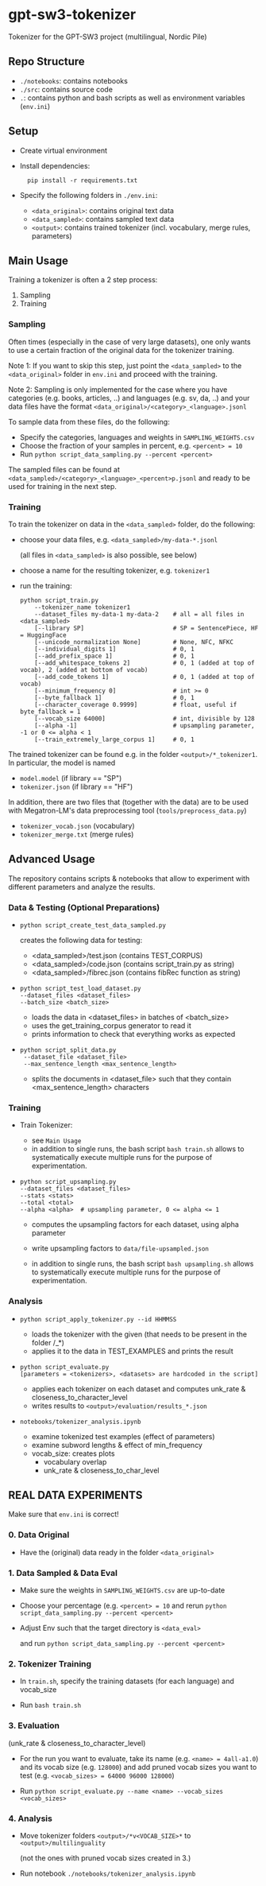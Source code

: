 # gpt-sw3-tokenizer

Tokenizer for the GPT-SW3 project (multilingual, Nordic Pile)

## Repo Structure

- `./notebooks`: contains notebooks
- `./src`: contains source code
- `.`: contains python and bash scripts as well as environment variables (`env.ini`)



## Setup

- Create virtual environment

- Install dependencies:

        pip install -r requirements.txt

- Specify the following folders in `./env.ini`:
  - `<data_original>`: contains original text data
  - `<data_sampled>`: contains sampled text data
  - `<output>`: contains trained tokenizer (incl. vocabulary, merge rules, parameters)

## Main Usage

Training a tokenizer is often a 2 step process:
1. Sampling
2. Training

### Sampling

Often times (especially in the case of very large datasets), 
one only wants to use a certain fraction of the original data for the tokenizer training.

Note 1: If you want to skip this step, just point the 
`<data_sampled>` to the `<data_original>` folder 
in `env.ini` and proceed with the training.

Note 2: Sampling is only implemented for the case where you have
categories (e.g. books, articles, ..) and languages (e.g. sv, da, ..)
and your data files have the format `<data_original>/<category>_<language>.jsonl`

To sample data from these files, do the following: 
- Specify the categories, languages and weights in `SAMPLING_WEIGHTS.csv`
- Choose the fraction of your samples in percent, e.g. `<percent> = 10`
- Run `python script_data_sampling.py --percent <percent>`

The sampled files can be found at
`<data_sampled>/<category>_<language>_<percent>p.jsonl`
and ready to be used for training in the next step.


### Training

To train the tokenizer on data in the `<data_sampled>` folder, do the following: 
- choose your data files, e.g. `<data_sampled>/my-data-*.jsonl` 
  
  (all files in `<data_sampled>` is also possible, see below)
- choose a name for the resulting tokenizer, e.g. `tokenizer1`
- run the training:

  ```
  python script_train.py 
      --tokenizer_name tokenizer1
      --dataset_files my-data-1 my-data-2    # all = all files in <data_sampled>
      [--library SP]                         # SP = SentencePiece, HF = HuggingFace
      [--unicode_normalization None]         # None, NFC, NFKC
      [--individual_digits 1]                # 0, 1
      [--add_prefix_space 1]                 # 0, 1
      [--add_whitespace_tokens 2]            # 0, 1 (added at top of vocab), 2 (added at bottom of vocab)
      [--add_code_tokens 1]                  # 0, 1 (added at top of vocab)
      [--minimum_frequency 0]                # int >= 0
      [--byte_fallback 1]                    # 0, 1
      [--character_coverage 0.9999]          # float, useful if byte_fallback = 1
      [--vocab_size 64000]                   # int, divisible by 128
      [--alpha -1]                           # upsampling parameter, -1 or 0 <= alpha < 1
      [--train_extremely_large_corpus 1]     # 0, 1
  ```

The trained tokenizer can be found e.g. in the folder `<output>/*_tokenizer1`. 
In particular, the model is named
- `model.model` (if library == "SP")
- `tokenizer.json` (if library == "HF")

In addition, there are two files that (together with the data) are to be used with 
Megatron-LM's data preprocessing tool (`tools/preprocess_data.py`)
- `tokenizer_vocab.json` (vocabulary)
- `tokenizer_merge.txt` (merge rules)


## Advanced Usage

The repository contains scripts & notebooks that 
allow to experiment with different parameters 
and analyze the results.

### Data & Testing (Optional Preparations)

- ```
  python script_create_test_data_sampled.py
  ```

  creates the following data for testing: 
    - <data_sampled>/test.json   (contains TEST_CORPUS)
    - <data_sampled>/code.json   (contains script_train.py as string)
    - <data_sampled>/fibrec.json (contains fibRec function as string)

- ```
  python script_test_load_dataset.py
  --dataset_files <dataset_files>
  --batch_size <batch_size>
  ```
  - loads the data in <dataset_files> in batches of <batch_size>
  - uses the get_training_corpus generator to read it
  - prints information to check that everything works as expected

- ```
  python script_split_data.py  
   --dataset_file <dataset_file>
   --max_sentence_length <max_sentence_length>
  ```
  - splits the documents in <dataset_file> such that they contain <max_sentence_length> characters

### Training

- Train Tokenizer: 
  - see `Main Usage`
  - in addition to single runs, 
  the bash script `bash train.sh` allows to systematically 
  execute multiple runs for the purpose of experimentation.

- ```
  python script_upsampling.py
  --dataset_files <dataset_files>
  --stats <stats>
  --total <total>
  --alpha <alpha>  # upsampling parameter, 0 <= alpha <= 1
  ```
  - computes the upsampling factors for each dataset, using alpha parameter
  - write upsampling factors to `data/file-upsampled.json`
      
  - in addition to single runs,
  the bash script `bash upsampling.sh` allows to systematically
  execute multiple runs for the purpose of experimentation.

### Analysis

- ```
  python script_apply_tokenizer.py --id HHMMSS
  ```
  - loads the tokenizer with the given <id> (that needs to be present in the folder <output>/<id>_*)
  - applies it to the data in TEST_EXAMPLES and prints the result
  
- ```
  python script_evaluate.py
  [parameters = <tokenizers>, <datasets> are hardcoded in the script]
  ```
  - applies each tokenizer on each dataset and computes unk_rate & closeness_to_character_level
  - writes results to `<output>/evaluation/results_*.json`


- `notebooks/tokenizer_analysis.ipynb`
  - examine tokenized test examples (effect of parameters)
  - examine subword lengths & effect of min_frequency
  - vocab_size: creates plots
    - vocabulary overlap 
    - unk_rate & closeness_to_char_level

## REAL DATA EXPERIMENTS

Make sure that `env.ini` is correct!

### 0. Data Original

- Have the (original) data
  ready in the folder `<data_original>`

### 1. Data Sampled & Data Eval

- Make sure the weights in `SAMPLING_WEIGHTS.csv` are up-to-date


- Choose your percentage (e.g. `<percent> = 10` 
  and rerun `python script_data_sampling.py --percent <percent>`


- Adjust Env such that the target directory is `<data_eval>` 
  
  and run `python script_data_sampling.py --percent <percent>`

### 2. Tokenizer Training

- In `train.sh`, specify the training datasets (for each language) and vocab_size


- Run `bash train.sh`

### 3. Evaluation
(unk_rate & closeness_to_character_level)

- For the run you want to evaluate, 
  take its name (e.g. `<name> = 4all-a1.0`) and its vocab size (e.g. `128000`) 
  and add pruned vocab sizes you want to test (e.g. `<vocab_sizes> = 64000 96000 128000`)


- Run `python script_evaluate.py --name <name> --vocab_sizes <vocab_sizes>`

### 4. Analysis

- Move tokenizer folders `<output>/*v<VOCAB_SIZE>*` to `<output>/multilinguality`

  (not the ones with pruned vocab sizes created in 3.)


- Run notebook `./notebooks/tokenizer_analysis.ipynb`
